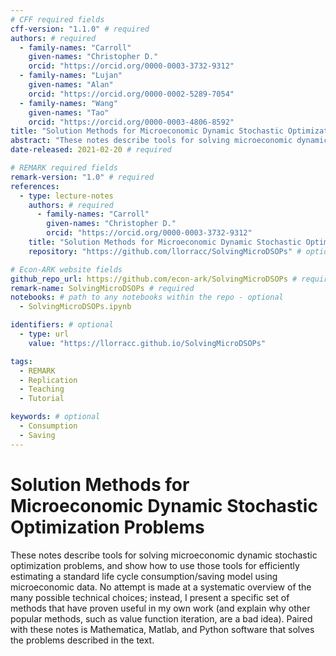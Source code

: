 ```yaml
---
# CFF required fields
cff-version: "1.1.0" # required
authors: # required
  - family-names: "Carroll"
    given-names: "Christopher D."
    orcid: "https://orcid.org/0000-0003-3732-9312"
  - family-names: "Lujan"
    given-names: "Alan"
    orcid: "https://orcid.org/0000-0002-5289-7054"
  - family-names: "Wang"
    given-names: "Tao"
    orcid: "https://orcid.org/0000-0003-4806-8592"
title: "Solution Methods for Microeconomic Dynamic Stochastic Optimization Problems" # required
abstract: "These notes describe tools for solving microeconomic dynamic stochastic optimization problems, and show how to use those tools for efficiently estimating a standard life cycle consumption/saving model using microeconomic data.  No attempt is made at a systematic overview of the many possible technical choices; instead, I present a specific set of methods that have proven useful in my own work (and explain why other popular methods, such as value function iteration, are a bad idea).  Paired with these notes is Mathematica, Matlab, and Python software that solves the problems described in the text." # abstract: optional
date-released: 2021-02-20 # required

# REMARK required fields
remark-version: "1.0" # required
references:
  - type: lecture-notes
    authors: # required
      - family-names: "Carroll"
        given-names: "Christopher D."
        orcid: "https://orcid.org/0000-0003-3732-9312"
    title: "Solution Methods for Microeconomic Dynamic Stochastic Optimization Problems"
    repository: "https://github.com/llorracc/SolvingMicroDSOPs" # optional

# Econ-ARK website fields
github_repo_url: https://github.com/econ-ark/SolvingMicroDSOPs # required
remark-name: SolvingMicroDSOPs # required
notebooks: # path to any notebooks within the repo - optional
  - SolvingMicroDSOPs.ipynb

identifiers: # optional
  - type: url
    value: "https://llorracc.github.io/SolvingMicroDSOPs"

tags:
  - REMARK
  - Replication
  - Teaching
  - Tutorial

keywords: # optional
  - Consumption
  - Saving
---
```


# Solution Methods for Microeconomic Dynamic Stochastic Optimization Problems

These notes describe tools for solving microeconomic dynamic stochastic optimization problems, and show how to use those tools for efficiently estimating a standard life cycle consumption/saving model using microeconomic data. No attempt is made at a systematic overview of the many possible technical choices; instead, I present a specific set of methods that have proven useful in my own work (and explain why other popular methods, such as value function iteration, are a bad idea). Paired with these notes is Mathematica, Matlab, and Python software that solves the problems described in the text.
